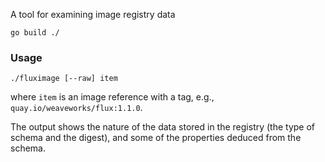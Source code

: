 A tool for examining image registry data

    go build ./

### Usage

    ./fluximage [--raw] item

where `item` is an image reference with a tag, e.g.,
`quay.io/weaveworks/flux:1.1.0`.

The output shows the nature of the data stored in the registry (the
type of schema and the digest), and some of the properties deduced
from the schema.
